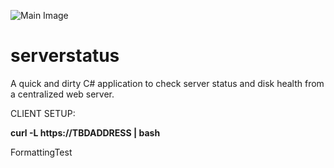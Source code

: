 ![Main Image](https://github.com/PARAD0X1CAL1TY/serverstatus/blob/main/icon2.png)

# serverstatus
A quick and dirty C# application to check server status and disk health from a centralized web server.

CLIENT SETUP:

**curl -L https://TBDADDRESS | bash**

FormattingTest
